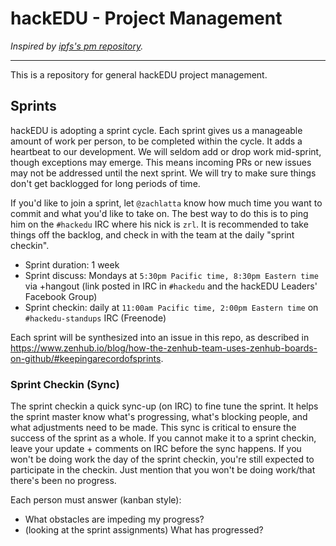 # hackEDU - Project Management

_Inspired by [ipfs's pm repository](https://github.com/ipfs/pm)._

---

This is a repository for general hackEDU project management.

## Sprints

hackEDU is adopting a sprint cycle. Each sprint gives us a manageable amount of
work per person, to be completed within the cycle. It adds a heartbeat to our
development. We will seldom add or drop work mid-sprint, though exceptions may
emerge. This means incoming PRs or new issues may not be addressed until the
next sprint. We will try to make sure things don't get backlogged for long
periods of time.

If you'd like to join a sprint, let `@zachlatta` know how much time you want to
commit and what you'd like to take on. The best way to do this is to ping him on
the `#hackedu` IRC where his nick is `zrl`. It is recommended to take things off
the backlog, and check in with the team at the daily "sprint checkin".

* Sprint duration: 1 week
* Sprint discuss: Mondays at `5:30pm Pacific time, 8:30pm Eastern time` via +hangout (link posted in IRC in `#hackedu` and the hackEDU Leaders' Facebook Group)
* Sprint checkin: daily at `11:00am Pacific time, 2:00pm Eastern time` on `#hackedu-standups` IRC (Freenode)

Each sprint will be synthesized into an issue in this repo, as described in
https://www.zenhub.io/blog/how-the-zenhub-team-uses-zenhub-boards-on-github/#keepingarecordofsprints.

### Sprint Checkin (Sync)

The sprint checkin a quick sync-up (on IRC) to fine tune the sprint. It helps
the sprint master know what's progressing, what's blocking people, and what
adjustments need to be made. This sync is critical to ensure the success of the
sprint as a whole. If you cannot make it to a sprint checkin, leave your
update + comments on IRC before the sync happens. If you won't be doing work the
day of the sprint checkin, you're still expected to participate in the
checkin. Just mention that you won't be doing work/that there's been no
progress.

Each person must answer (kanban style):

* What obstacles are impeding my progress?
* (looking at the sprint assignments) What has progressed?
